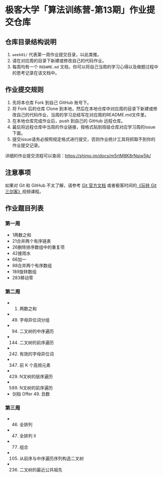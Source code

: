 # 极客大学「算法训练营-第13期」作业提交仓库



## 仓库目录结构说明

1. `week01/` 代表第一周作业提交目录，以此类推。
2. 请在对应周的目录下新建或修改自己的代码作业。
2. 每周均有一个 `REDAME.md` 文档，你可以将自己当周的学习心得以及做题过程中的思考记录在该文档中。

## 作业提交规则
 
1. 先将本仓库 Fork 到自己 GitHub 账号下。
2. 将 Fork 后的仓库 Clone 到本地，然后在本地仓库中对应周的目录下新建或修改自己的代码作业，当周的学习总结写在对应周的README.md文件里。
3. 在本地仓库完成作业后，push 到自己的 GitHub 远程仓库。
4. 最后将远程仓库中当周的作业链接，按格式贴到班级仓库对应学习周的issue下面。
5. 提交issue请务必按照规定格式进行提交，否则作业统计工具将抓取不到你的作业提交记录。 

详细的作业提交流程可以查阅：https://shimo.im/docs/m5rtM8K8rNsjw5jk/ 


## 注意事项

 如果对 Git 和 GitHub 不太了解，请参考 [Git 官方文档](https://git-scm.com/book/zh/v2) 或者极客时间的[《玩转 Git 三剑客》](https://time.geekbang.org/course/intro/145)视频课程。


## 作业题目列表
### 第一周
- 1两数之和
- 21合并两个有序链表
- 26删除排序数组中的重复项
- 42接雨水
- 66加一
- 88合并两个有序数组
- 189旋转数组
- 283移动零

### 第二周
- 1. 两数之和
- 49. 字母异位词分组
- 94. 二叉树的中序遍历
- 144. 二叉树的前序遍历
- 242. 有效的字母异位词
- 347. 前 K 个高频元素
- 429. N叉树的层序遍历
- 589. N叉树的前序遍历
- 剑指 Offer 49. 丑数

### 第三周
- 46. 全排列
- 47. 全排列 II
- 77. 组合
- 105. 从前序与中序遍历序列构造二叉树
- 236. 二叉树的最近公共祖先
